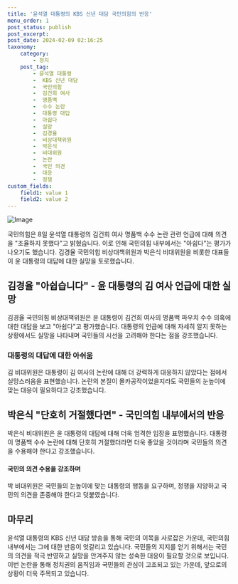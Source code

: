 ```yaml
---
title: '윤석열 대통령의 KBS 신년 대담 국민의힘의 반응'
menu_order: 1
post_status: publish
post_excerpt: 
post_date: 2024-02-09 02:16:25
taxonomy:
    category:
        - 정치
    post_tag:
        - 윤석열 대통령
        -  KBS 신년 대담
        -  국민의힘
        -  김건희 여사
        -  명품백
        -  수수 논란
        -  대통령 대답
        -  아쉽다
        -  실망
        -  김경율
        -  비상대책위원
        -  박은식
        -  비대위원
        -  논란
        -  국민 의견
        -  대응
        -  정쟁
custom_fields:
    field1: value 1
    field2: value 2
---
```


![Image](https://imgnews.pstatic.net/image/003/2024/02/08/NISI20240207_0020225052_web_20240207230912_20240208112808197.jpg?type=w647)

국민의힘은 8일 윤석열 대통령의 김건희 여사 명품백 수수 논란 관련 언급에 대해 의견을 "조율하지 못했다"고 밝혔습니다. 이로 인해 국민의힘 내부에서는 "아쉽다"는 평가가 나오기도 했습니다. 김경율 국민의힘 비상대책위원과 박은식 비대위원을 비롯한 대표들이 윤 대통령의 대답에 대한 실망을 토로했습니다.
## 김경율 "아쉽습니다" - 윤 대통령의 김 여사 언급에 대한 실망
김경율 국민의힘 비상대책위원은 윤 대통령이 김건희 여사의 명품백 파우치 수수 의혹에 대한 대답을 보고 "아쉽다"고 평가했습니다. 대통령의 언급에 대해 자세히 알지 못하는 상황에서도 실망을 나타내며 국민들의 시선을 고려해야 한다는 점을 강조했습니다.
### 대통령의 대답에 대한 아쉬움
김 비대위원은 대통령이 김 여사의 논란에 대해 더 강력하게 대응하지 않았다는 점에서 실망스러움을 표현했습니다. 논란의 본질이 몰카공작이었을지라도 국민들의 눈높이에 맞는 대응이 필요하다고 강조했습니다.
## 박은식 "단호히 거절했다면" - 국민의힘 내부에서의 반응
박은식 비대위원은 윤 대통령의 대답에 대해 더욱 엄격한 입장을 표명했습니다. 대통령이 명품백 수수 논란에 대해 단호히 거절했더라면 더욱 좋았을 것이라며 국민들의 의견을 수용해야 한다고 강조했습니다.
#### 국민의 의견 수용을 강조하며
박 비대위원은 국민들의 눈높이에 맞는 대통령의 행동을 요구하며, 정쟁을 지양하고 국민의 의견을 존중해야 한다고 덧붙였습니다.
## 마무리
윤석열 대통령의 KBS 신년 대담 방송을 통해 국민의 이목을 사로잡은 가운데, 국민의힘 내부에서는 그에 대한 반응이 엇갈리고 있습니다. 국민들의 지지를 얻기 위해서는 국민의 의견을 적극 반영하고 실망을 안겨주지 않는 성숙한 대응이 필요할 것으로 보입니다. 이번 논란을 통해 정치권의 움직임과 국민들의 관심이 고조되고 있는 가운데, 앞으로의 상황이 더욱 주목되고 있습니다.
